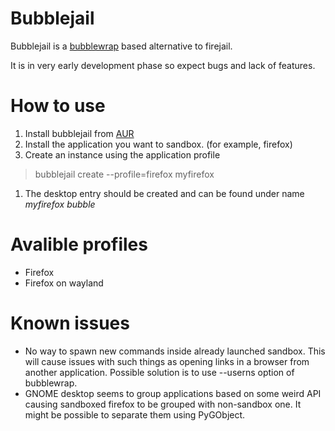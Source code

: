 # Bubblejail


Bubblejail is a [bubblewrap](https://github.com/containers/bubblewrap) based alternative to firejail.


It is in very early development phase so expect bugs and lack of features.


# How to use

1. Install bubblejail from [AUR](https://aur.archlinux.org/packages/bubblejail-git/)
1. Install the application you want to sandbox. (for example, firefox)
1. Create an instance using the application profile

> bubblejail create --profile=firefox myfirefox

1. The desktop entry should be created and can be found under name _myfirefox bubble_


# Avalible profiles

* Firefox
* Firefox on wayland

# Known issues

* No way to spawn new commands inside already launched sandbox. This will cause issues with such things as opening links in a browser from another application. Possible solution is to use --userns option of bubblewrap.
* GNOME desktop seems to group applications based on some weird API causing sandboxed firefox to be grouped with non-sandbox one. It might be possible to separate them using PyGObject. 
